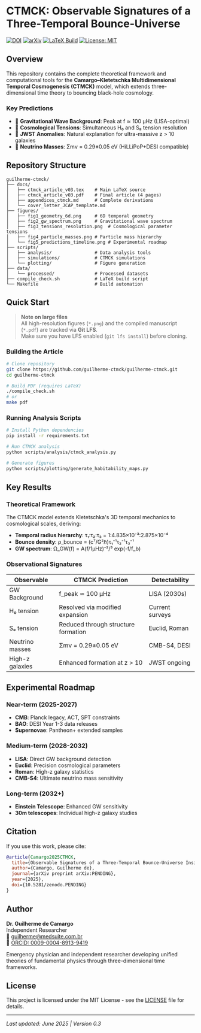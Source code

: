 # CTMCK: Observable Signatures of a Three-Temporal Bounce-Universe

[![DOI](https://zenodo.org/badge/DOI/10.5281/zenodo.PENDING.svg)](https://doi.org/10.5281/zenodo.PENDING)
[![arXiv](https://img.shields.io/badge/arXiv-PENDING-b31b1b.svg)](https://arxiv.org/abs/PENDING)
[![LaTeX Build](https://github.com/guilherme-ctmck/guilherme-ctmck/actions/workflows/latex-ci.yml/badge.svg)](https://github.com/guilherme-ctmck/guilherme-ctmck/actions/workflows/latex-ci.yml)
[![License: MIT](https://img.shields.io/badge/License-MIT-yellow.svg)](https://opensource.org/licenses/MIT)

## Overview

This repository contains the complete theoretical framework and computational tools for the **Camargo–Kletetschka Multidimensional Temporal Cosmogenesis (CTMCK)** model, which extends three-dimensional time theory to bouncing black-hole cosmology.

### Key Predictions

- 🌊 **Gravitational Wave Background**: Peak at f ≃ 100 μHz (LISA-optimal)
- 🔭 **Cosmological Tensions**: Simultaneous H₀ and S₈ tension resolution  
- 🌌 **JWST Anomalies**: Natural explanation for ultra-massive z > 10 galaxies
- 🔬 **Neutrino Masses**: Σmν = 0.29±0.05 eV (HiLLiPoP+DESI compatible)

## Repository Structure

```
guilherme-ctmck/
├── docs/
│   ├── ctmck_article_v03.tex    # Main LaTeX source
│   ├── ctmck_article_v03.pdf    # Final article (4 pages)
│   ├── appendices_ctmck.md      # Complete derivations
│   └── cover_letter_JCAP_template.md
├── figures/
│   ├── fig1_geometry_6d.png     # 6D temporal geometry
│   ├── fig2_gw_spectrum.png     # Gravitational wave spectrum
│   ├── fig3_tensions_resolution.png  # Cosmological parameter tensions
│   ├── fig4_particle_masses.png # Particle mass hierarchy
│   └── fig5_predictions_timeline.png # Experimental roadmap
├── scripts/
│   ├── analysis/                # Data analysis tools
│   ├── simulations/             # CTMCK simulations
│   └── plotting/                # Figure generation
├── data/
│   └── processed/               # Processed datasets
├── compile_check.sh             # LaTeX build script
└── Makefile                     # Build automation
```

## Quick Start

> **Note on large files**  
> All high-resolution figures (`*.png`) and the compiled manuscript (`*.pdf`)
> are tracked via **Git LFS**.  
> Make sure you have LFS enabled (`git lfs install`) before cloning.

### Building the Article

```bash
# Clone repository
git clone https://github.com/guilherme-ctmck/guilherme-ctmck.git
cd guilherme-ctmck

# Build PDF (requires LaTeX)
./compile_check.sh
# or
make pdf
```

### Running Analysis Scripts

```bash
# Install Python dependencies
pip install -r requirements.txt

# Run CTMCK analysis
python scripts/analysis/ctmck_analysis.py

# Generate figures
python scripts/plotting/generate_habitability_maps.py
```

## Key Results

### Theoretical Framework

The CTMCK model extends Kletetschka's 3D temporal mechanics to cosmological scales, deriving:

- **Temporal radius hierarchy**: τ₁:τ₂:τ₃ = 1:4.835×10⁻³:2.875×10⁻⁴
- **Bounce density**: ρ_bounce = (c⁷/G²ℏ)τ₁⁻¹τ₂⁻¹τ₃⁻¹  
- **GW spectrum**: Ω_GW(f) = A(f/1μHz)⁻²/³ exp(-f/f_b)

### Observational Signatures

| Observable | CTMCK Prediction | Detectability |
|------------|------------------|---------------|
| GW Background | f_peak ≃ 100 μHz | LISA (2030s) |
| H₀ tension | Resolved via modified expansion | Current surveys |
| S₈ tension | Reduced through structure formation | Euclid, Roman |
| Neutrino masses | Σmν = 0.29±0.05 eV | CMB-S4, DESI |
| High-z galaxies | Enhanced formation at z > 10 | JWST ongoing |

## Experimental Roadmap

### Near-term (2025-2027)
- **CMB**: Planck legacy, ACT, SPT constraints
- **BAO**: DESI Year 1-3 data releases  
- **Supernovae**: Pantheon+ extended samples

### Medium-term (2028-2032)
- **LISA**: Direct GW background detection
- **Euclid**: Precision cosmological parameters
- **Roman**: High-z galaxy statistics
- **CMB-S4**: Ultimate neutrino mass sensitivity

### Long-term (2032+)
- **Einstein Telescope**: Enhanced GW sensitivity
- **30m telescopes**: Individual high-z galaxy studies

## Citation

If you use this work, please cite:

```bibtex
@article{Camargo2025CTMCK,
  title={Observable Signatures of a Three-Temporal Bounce-Universe Inside a Black Hole},
  author={Camargo, Guilherme de},
  journal={arXiv preprint arXiv:PENDING},
  year={2025},
  doi={10.5281/zenodo.PENDING}
}
```

## Author

**Dr. Guilherme de Camargo**  
Independent Researcher  
📧 guilherme@medsuite.com.br  
🔗 [ORCID: 0009-0004-8913-9419](https://orcid.org/0009-0004-8913-9419)

Emergency physician and independent researcher developing unified theories of fundamental physics through three-dimensional time frameworks.

## License

This project is licensed under the MIT License - see the [LICENSE](LICENSE) file for details.

---

*Last updated: June 2025 | Version 0.3*
